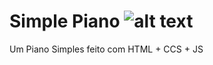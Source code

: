 # Simple Piano ![alt text](https://i.ibb.co/fdzFTkH/Screenshot-from-2020-04-20-11-51-39.png)

Um Piano Simples feito com HTML + CCS + JS
